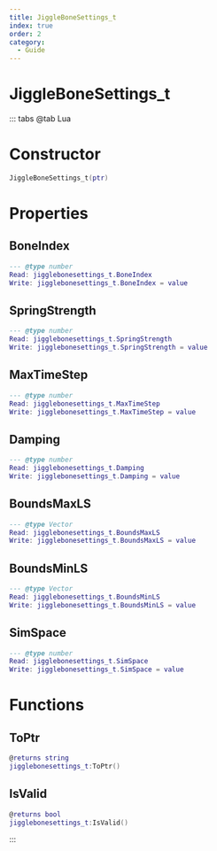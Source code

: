 ```yaml
---
title: JiggleBoneSettings_t
index: true
order: 2
category:
  - Guide
---
```


# JiggleBoneSettings_t

::: tabs
@tab Lua
# Constructor
```lua
JiggleBoneSettings_t(ptr)
```
# Properties
## BoneIndex 
```lua
--- @type number
Read: jigglebonesettings_t.BoneIndex
Write: jigglebonesettings_t.BoneIndex = value
```
## SpringStrength 
```lua
--- @type number
Read: jigglebonesettings_t.SpringStrength
Write: jigglebonesettings_t.SpringStrength = value
```
## MaxTimeStep 
```lua
--- @type number
Read: jigglebonesettings_t.MaxTimeStep
Write: jigglebonesettings_t.MaxTimeStep = value
```
## Damping 
```lua
--- @type number
Read: jigglebonesettings_t.Damping
Write: jigglebonesettings_t.Damping = value
```
## BoundsMaxLS 
```lua
--- @type Vector
Read: jigglebonesettings_t.BoundsMaxLS
Write: jigglebonesettings_t.BoundsMaxLS = value
```
## BoundsMinLS 
```lua
--- @type Vector
Read: jigglebonesettings_t.BoundsMinLS
Write: jigglebonesettings_t.BoundsMinLS = value
```
## SimSpace 
```lua
--- @type number
Read: jigglebonesettings_t.SimSpace
Write: jigglebonesettings_t.SimSpace = value
```
# Functions
## ToPtr
```lua
@returns string
jigglebonesettings_t:ToPtr()
```
## IsValid
```lua
@returns bool
jigglebonesettings_t:IsValid()
```

:::